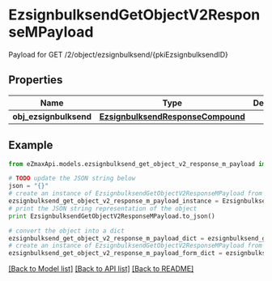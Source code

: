 # EzsignbulksendGetObjectV2ResponseMPayload

Payload for GET /2/object/ezsignbulksend/{pkiEzsignbulksendID}

## Properties

Name | Type | Description | Notes
------------ | ------------- | ------------- | -------------
**obj_ezsignbulksend** | [**EzsignbulksendResponseCompound**](EzsignbulksendResponseCompound.md) |  | 

## Example

```python
from eZmaxApi.models.ezsignbulksend_get_object_v2_response_m_payload import EzsignbulksendGetObjectV2ResponseMPayload

# TODO update the JSON string below
json = "{}"
# create an instance of EzsignbulksendGetObjectV2ResponseMPayload from a JSON string
ezsignbulksend_get_object_v2_response_m_payload_instance = EzsignbulksendGetObjectV2ResponseMPayload.from_json(json)
# print the JSON string representation of the object
print EzsignbulksendGetObjectV2ResponseMPayload.to_json()

# convert the object into a dict
ezsignbulksend_get_object_v2_response_m_payload_dict = ezsignbulksend_get_object_v2_response_m_payload_instance.to_dict()
# create an instance of EzsignbulksendGetObjectV2ResponseMPayload from a dict
ezsignbulksend_get_object_v2_response_m_payload_form_dict = ezsignbulksend_get_object_v2_response_m_payload.from_dict(ezsignbulksend_get_object_v2_response_m_payload_dict)
```
[[Back to Model list]](../README.md#documentation-for-models) [[Back to API list]](../README.md#documentation-for-api-endpoints) [[Back to README]](../README.md)


